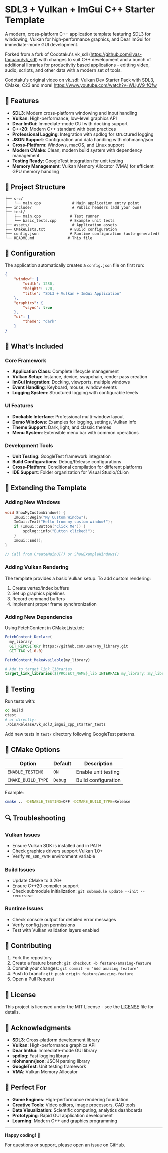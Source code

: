 # SDL3 + Vulkan + ImGui C++ Starter Template

A modern, cross-platform C++ application template featuring SDL3 for windowing, Vulkan for high-performance graphics, and Dear ImGui for immediate-mode GUI development.

Forked from a fork of Codotaku's vk_sdl (https://github.com/ilyas-taouaou/vk_sdl) with changes to suit C++ development and a bunch of additional libraries for productivity based applications - editting video, audio, scripts, and other data with a modern set of tools.

Codotaku's original video on vk_sdl:
Vulkan Dev Starter Pack with SDL3, CMake, C23 and more!
https://www.youtube.com/watch?v=WLjuV9_fQfw


## 🚀 Features

- **SDL3**: Modern cross-platform windowing and input handling
- **Vulkan**: High-performance, low-level graphics API
- **Dear ImGui**: Immediate-mode GUI with docking support
- **C++20**: Modern C++ standard with best practices
- **Professional Logging**: Integration with spdlog for structured logging
- **JSON Support**: Configuration and data handling with nlohmann/json
- **Cross-Platform**: Windows, macOS, and Linux support
- **Modern CMake**: Clean, modern build system with dependency management
- **Testing Ready**: GoogleTest integration for unit testing
- **Memory Management**: Vulkan Memory Allocator (VMA) for efficient GPU memory handling

## 📁 Project Structure

```
├── src/
│   └── main.cpp              # Main application entry point
├── include/                  # Public headers (add your own)
├── test/
│   ├── main.cpp             # Test runner
│   └── basic_tests.cpp      # Example unit tests
├── assets/                   # Application assets
├── CMakeLists.txt           # Build configuration
├── config.json              # Runtime configuration (auto-generated)
└── README.md               # This file
```

## 🔧 Configuration

The application automatically creates a `config.json` file on first run:

```json
{
    "window": {
        "width": 1280,
        "height": 720,
        "title": "SDL3 + Vulkan + ImGui Application"
    },
    "graphics": {
        "vsync": true
    },
    "ui": {
        "theme": "dark"
    }
}
```

## 🎯 What's Included

### Core Framework
- **Application Class**: Complete lifecycle management
- **Vulkan Setup**: Instance, device, swapchain, render pass creation
- **ImGui Integration**: Docking, viewports, multiple windows
- **Event Handling**: Keyboard, mouse, window events
- **Logging System**: Structured logging with configurable levels

### UI Features
- **Dockable Interface**: Professional multi-window layout
- **Demo Windows**: Examples for logging, settings, Vulkan info
- **Theme Support**: Dark, light, and classic themes
- **Menu System**: Extensible menu bar with common operations

### Development Tools
- **Unit Testing**: GoogleTest framework integration
- **Build Configurations**: Debug/Release configurations
- **Cross-Platform**: Conditional compilation for different platforms
- **IDE Support**: Folder organization for Visual Studio/CLion

## 🚧 Extending the Template

### Adding New Windows
```cpp
void ShowMyCustomWindow() {
    ImGui::Begin("My Custom Window");
    ImGui::Text("Hello from my custom window!");
    if (ImGui::Button("Click Me")) {
        spdlog::info("Button clicked!");
    }
    ImGui::End();
}

// Call from CreateMainUI() or ShowExampleWindows()
```

### Adding Vulkan Rendering
The template provides a basic Vulkan setup. To add custom rendering:

1. Create vertex/index buffers
2. Set up graphics pipelines
3. Record command buffers
4. Implement proper frame synchronization

### Adding New Dependencies
Using FetchContent in CMakeLists.txt:
```cmake
FetchContent_Declare(
  my_library
  GIT_REPOSITORY https://github.com/user/my_library.git
  GIT_TAG v1.0.0)

FetchContent_MakeAvailable(my_library)

# Add to target_link_libraries
target_link_libraries(${PROJECT_NAME}_lib INTERFACE my_library::my_library)
```

## 🧪 Testing

Run tests with:
```bash
cd build
ctest
# or directly:
./bin/Release/vk_sdl3_imgui_cpp_starter_tests
```

Add new tests in `test/` directory following GoogleTest patterns.

## 📝 CMake Options

| Option | Default | Description |
|--------|---------|-------------|
| `ENABLE_TESTING` | `ON` | Enable unit testing |
| `CMAKE_BUILD_TYPE` | `Debug` | Build configuration |

Example:
```bash
cmake .. -DENABLE_TESTING=OFF -DCMAKE_BUILD_TYPE=Release
```

## 🔍 Troubleshooting

### Vulkan Issues
- Ensure Vulkan SDK is installed and in PATH
- Check graphics drivers support Vulkan 1.0+
- Verify `VK_SDK_PATH` environment variable

### Build Issues
- Update CMake to 3.26+
- Ensure C++20 compiler support
- Check submodule initialization: `git submodule update --init --recursive`

### Runtime Issues
- Check console output for detailed error messages
- Verify config.json permissions
- Test with Vulkan validation layers enabled

## 🤝 Contributing

1. Fork the repository
2. Create a feature branch: `git checkout -b feature/amazing-feature`
3. Commit your changes: `git commit -m 'Add amazing feature'`
4. Push to branch: `git push origin feature/amazing-feature`
5. Open a Pull Request

## 📄 License

This project is licensed under the MIT License - see the [LICENSE](LICENSE) file for details.

## 🙏 Acknowledgments

- **SDL3**: Cross-platform development library
- **Vulkan**: High-performance graphics API
- **Dear ImGui**: Immediate-mode GUI library
- **spdlog**: Fast logging library
- **nlohmann/json**: JSON parsing library
- **GoogleTest**: Unit testing framework
- **VMA**: Vulkan Memory Allocator

## 🚀 Perfect For

- **Game Engines**: High-performance rendering foundation
- **Creative Tools**: Video editors, image processors, CAD tools
- **Data Visualization**: Scientific computing, analytics dashboards  
- **Prototyping**: Rapid GUI application development
- **Learning**: Modern C++ and graphics programming

---

**Happy coding!** 🎉

For questions or support, please open an issue on GitHub.
